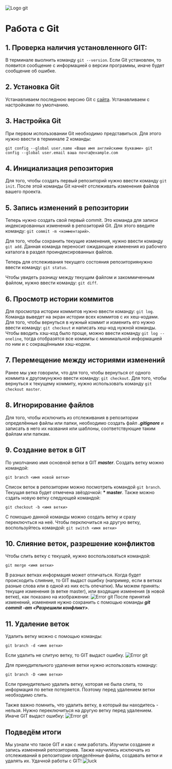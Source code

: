![Logo git]( git.jpeg)
# Работа с Git

## 1. Проверка наличия установленного GIT:
В терминале выолнить команду `git --version`.
Если Git установлен, то появится сообщение с информацией о версии программы, иначе будет сообщение об ошибке. 

## 2. Установка Git
Устанавливаем последнюю версию Git с [сайта]( https://git-scm.com/downloads). Устанавливаем с настройками по умолчанию. 


## 3. Настройка Git
При первом использовании Git необходимо представиться. Для этого нужно ввести в терминале 2 команды:
```
git config --global user.name «Ваше имя английскими буквами» git
config --global user.email ваша почта@example.com
```

## 4. Инициализация репозитория
Для того, чтобы создать первый репозиторий нужно ввести команду `git init`. После этой команды Git начнёт отслеживать изменения файлов вашего проекта. 

## 5. Запись изменений в репозитории

Теперь нужно создать свой первый commit. Это команда для записи индексированных изменений в репозиторий Git. Для этого введите команду: `git commit -m <комментарий>`. 

Для того, чтобы сохранить текущие изменения, нужно ввести команду `git add`. Данная команда переносит ожидающие изменения из рабочего каталога в раздел проиндексированных файлов.

Теперь для отслеживания текущего состояния репозиториянужно ввести команду: `git status`. 

Чтобы увидеть разницу между текущим файлом и закоммиченным файлом, нужно ввести команду: `git diff`.

## 6. Просмотр истории коммитов
Для просмотра истории коммитов нужно ввести команду: `git log`. Команда выведет на экран истории всех коммитов с их хеш-кодами. Для того, чтобы вернуться в нужный коммит и изменить его нужно ввести команду: `git checkout` и написать хеш-код нужной команды. Чтобы вводить хэш-код было проще, можно ввести команду `git log --oneline`, тогда отобразятся все коммиты с минимальной информацией по ним и с сокращёнными хэш-кодом. 


## 7. Перемещение между историями изменений

Ранее мы уже говорили, что для того, чтобы вернуться от одного коммита к другомунужно ввести команду: `git checkout`. Для того, чтобы вернуться к текущему коммиту, нужно использовать команду `git checkout master`. 

## 8. Игнорирование файлов
Для того, чтобы исключить из отслеживания в репозитории определённые файлы или папки, необходимо создать файл ***.gitignore*** и записать в него их названия или шаблоны, соответствующие таким файлам или папкам. 

## 9. Создание веток в GIT
По умолчанию имя основной ветки в GIT ***master***.
Создать ветку можно командой:
```
git branch <имя новой ветки>
```
Список веток в репозитории можно посмотреть командой `git branch`. 
Текущая ветка будет отмечена звёздочкой: **\* master**.
Также можно сздать новую ветку следующей командой: 
```
git checkout -b <имя ветки>
```
С помощью данной команды можно создать ветку и сразу переключться на неё. 
Чтобы перключиться на другую ветку, воспользуйтесь командой: `git switch <имя ветки>`

## 10. Слияние веток, разрешение конфликтов
Чтобы слить ветку с текущей, нужно воспользоваться командой: 
```
git merge <имя ветки>
```
В разных ветках информация может отличаться. Когда будет происходить слияние, то GIT выдаст ошибку (например, если в ветках разные слова или в одной из них есть опечатки). 
 Мы можем принять: текущие изменения (в ветке master), или входящие изменения (в новой ветке), как показано на изображении:
![Error git](git2.jpg)
После принятий изменений, изменения нужно сохранить с помощью команды ***git commit -am <Разрешили конфликт>***.

## 11. Удаление веток
Удалить ветку можно с помощью команды: 
```
git branch -d <имя ветки>
```
Если удалить не слитую ветку, то GIT выдаст ошибку.
![Error git](giteккщкbranch.jpg)

 Для принудительного удаления ветки нужно использовать команду:
```
git branch -D <имя ветки>
```
Если принудительно удалить ветку, которая не была слита, то информация по ветке потеряется. Поэтому перед удалением ветки необходимо слить.

Также важно помнить, что удалить ветку, в который вы находитесь - нельзя. Нужно переключиться на другую ветку перед удалением. Иначе GIT выдаст ошибку: 
![Error git](errordelete.jpg)



## Подведём итоги
Мы узнали что такое GIT и как с ним работать. Изучили создание и запись изменений репозиториев. Также научились исключать из отслеживаний в репозитории определённые файлы, создавать ветки и удалять их. Удачной работы с GIT!
![luck](T7shEfczCRc.jpg)
